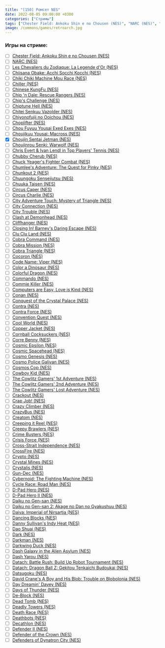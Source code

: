 ```yaml
---
title: "[150] Ромсет NES"
date: 2022-08-05 09:00:00 +0300
categories: ["Стримы"]
tags: ["Chester Field: Ankoku Shin e no Chousen (NES)", "NARC (NES)", "Les Chevaliers du Zodiaque: La Legende d'Or (NES)", "Chiisana Obake: Acchi Socchi Kocchi (NES)", "Chiki Chiki Machine Mou Race (NES)", "Chiller (NES)", "Chinese KungFu (NES)", "Chip 'n Dale: Rescue Rangers (NES)", "Chip's Challenge (NES)", "Chiptune Hell (NES)", "Chitei Senkuu Vazolder (NES)", "Chiyonofujii no Ooichou (NES)", "Choplifter (NES)", "Chou Fuyuu Yousai Exed Exes (NES)", "Choujikuu Yousai: Macross (NES)", "Choujin Sentai Jetman (NES)", "Choujinrou Senki: Warwolf (NES)", "Chris Evert & Ivan Lendl in Top Players' Tennis (NES)", "Chubby Cherub (NES)", "Chuck Yeager's Fighter Combat (NES)", "Chumlee's Adventure: The Quest for Pinky (NES)", "Chunkout 2 (NES)", "Chuungoku Senseijutsu (NES)", "Chuuka Taisen (NES)", "Circus Caper (NES)", "Circus Charlie (NES)", "City Adventure Touch: Mystery of Triangle (NES)", "City Connection (NES)", "City Trouble (NES)", "Clash at Demonhead (NES)", "Cliffhanger (NES)", "Closing In! Barney's Daring Escape (NES)", "Clu Clu Land (NES)", "Cobra Command (NES)", "Cobra Mission (NES)", "Cobra Triangle (NES)", "Cocoron (NES)", "Code Name: Viper (NES)", "Color a Dinosaur (NES)", "Colorful Dragon (NES)", "Commando (NES)", "Commie Killer (NES)", "Computers are Easy, Love is Kind (NES)", "Conan (NES)", "Conquest of the Crystal Palace (NES)", "Contra (NES)", "Contra Force (NES)", "Convention Quest (NES)", "Cool World (NES)", "Copper Jacket (NES)", "Cornball Cocksuckers (NES)", "Corre Benny (NES)", "Cosmic Epsilon (NES)", "Cosmic Spacehead (NES)", "Cosmo Genesis (NES)", "Cosmo Police Galivan (NES)", "Cosmos Cop (NES)", "Cowboy Kid (NES)", "The Cowlitz Gamers' 1st Adventure (NES)", "The Cowlitz Gamers' 2nd Adventure (NES)", "The Cowlitz Gamers' Lost Adventure (NES)", "Crackout (NES)", "Crap Job! (NES)", "Crazy Climber (NES)", "CrazyBus (NES)", "Creatom (NES)", "Creeping it Reel (NES)", "Creepy Brawlers (NES)", "Crime Busters (NES)", "Crisis Force (NES)", "Cross-Strait Independence (NES)", "CrossFire (NES)", "Crypto (NES)", "Crystal Mines (NES)", "Crystalis (NES)", "Gun-Dec (NES)", "Cybernoid: The Fighting Machine (NES)", "Cycle Race: Road Man (NES)", "D-Pad Hero (NES)", "D-Pad Hero II (NES)", "Daiku no Gen-san (NES)", "Daiku no Gen-san 2: Akage no Dan no Gyakushuu (NES)", "Daiva: Imperial of Nirsartia (NES)", "Dancing Blocks (NES)", "Danny Sullivan's Indy Heat (NES)", "Dao Shuai (NES)", "Dark (NES)", "Darkman (NES)", "Darkwing Duck (NES)", "Dash Galaxy in the Alien Asylum (NES)", "Dash Yarou (NES)", "Datach: Battle Rush: Build Up Robot Tournament (NES)", "Datach: Dragon Ball Z: Gekitou Tenkaichi Budoukai (NES)", "Datsugoku (NES)", "David Crane's A Boy and His Blob: Trouble on Blobolonia (NES)", "Day Dreamin' Davey (NES)", "Days of Thunder (NES)", "De-Block (NES)", "Dead Tomb (NES)", "Deadly Towers (NES)", "Death Race (NES)", "Deathbots (NES)", "Decathlon (NES)", "Defender II (NES)", "Defender of the Crown (NES)", "Defenders of Dynatron City (NES)", "Игра пройдена"]
image: /commons/games/retroarch.jpg
---
```


### Игры на стриме:
+ [ ] [Chester Field: Ankoku Shin e no Chousen (NES)](/tags/chester-field-ankoku-shin-e-no-chousen-nes)
+ [ ] [NARC (NES)](/tags/narc-nes)
+ [ ] [Les Chevaliers du Zodiaque: La Legende d'Or (NES)](/tags/les-chevaliers-du-zodiaque-la-legende-d-or-nes)
+ [ ] [Chiisana Obake: Acchi Socchi Kocchi (NES)](/tags/chiisana-obake-acchi-socchi-kocchi-nes)
+ [ ] [Chiki Chiki Machine Mou Race (NES)](/tags/chiki-chiki-machine-mou-race-nes)
+ [ ] [Chiller (NES)](/tags/chiller-nes)
+ [ ] [Chinese KungFu (NES)](/tags/chinese-kungfu-nes)
+ [ ] [Chip 'n Dale: Rescue Rangers (NES)](/tags/chip-n-dale-rescue-rangers-nes)
+ [ ] [Chip's Challenge (NES)](/tags/chip-s-challenge-nes)
+ [ ] [Chiptune Hell (NES)](/tags/chiptune-hell-nes)
+ [ ] [Chitei Senkuu Vazolder (NES)](/tags/chitei-senkuu-vazolder-nes)
+ [ ] [Chiyonofujii no Ooichou (NES)](/tags/chiyonofujii-no-ooichou-nes)
+ [ ] [Choplifter (NES)](/tags/choplifter-nes)
+ [ ] [Chou Fuyuu Yousai Exed Exes (NES)](/tags/chou-fuyuu-yousai-exed-exes-nes)
+ [ ] [Choujikuu Yousai: Macross (NES)](/tags/choujikuu-yousai-macross-nes)
+ [x] [Choujin Sentai Jetman (NES)](/tags/choujin-sentai-jetman-nes)
+ [ ] [Choujinrou Senki: Warwolf (NES)](/tags/choujinrou-senki-warwolf-nes)
+ [ ] [Chris Evert & Ivan Lendl in Top Players' Tennis (NES)](/tags/chris-evert-ivan-lendl-in-top-players-tennis-nes)
+ [ ] [Chubby Cherub (NES)](/tags/chubby-cherub-nes)
+ [ ] [Chuck Yeager's Fighter Combat (NES)](/tags/chuck-yeager-s-fighter-combat-nes)
+ [ ] [Chumlee's Adventure: The Quest for Pinky (NES)](/tags/chumlee-s-adventure-the-quest-for-pinky-nes)
+ [ ] [Chunkout 2 (NES)](/tags/chunkout-2-nes)
+ [ ] [Chuungoku Senseijutsu (NES)](/tags/chuungoku-senseijutsu-nes)
+ [ ] [Chuuka Taisen (NES)](/tags/chuuka-taisen-nes)
+ [ ] [Circus Caper (NES)](/tags/circus-caper-nes)
+ [ ] [Circus Charlie (NES)](/tags/circus-charlie-nes)
+ [ ] [City Adventure Touch: Mystery of Triangle (NES)](/tags/city-adventure-touch-mystery-of-triangle-nes)
+ [ ] [City Connection (NES)](/tags/city-connection-nes)
+ [ ] [City Trouble (NES)](/tags/city-trouble-nes)
+ [ ] [Clash at Demonhead (NES)](/tags/clash-at-demonhead-nes)
+ [ ] [Cliffhanger (NES)](/tags/cliffhanger-nes)
+ [ ] [Closing In! Barney's Daring Escape (NES)](/tags/closing-in-barney-s-daring-escape-nes)
+ [ ] [Clu Clu Land (NES)](/tags/clu-clu-land-nes)
+ [ ] [Cobra Command (NES)](/tags/cobra-command-nes)
+ [ ] [Cobra Mission (NES)](/tags/cobra-mission-nes)
+ [ ] [Cobra Triangle (NES)](/tags/cobra-triangle-nes)
+ [ ] [Cocoron (NES)](/tags/cocoron-nes)
+ [ ] [Code Name: Viper (NES)](/tags/code-name-viper-nes)
+ [ ] [Color a Dinosaur (NES)](/tags/color-a-dinosaur-nes)
+ [ ] [Colorful Dragon (NES)](/tags/colorful-dragon-nes)
+ [ ] [Commando (NES)](/tags/commando-nes)
+ [ ] [Commie Killer (NES)](/tags/commie-killer-nes)
+ [ ] [Computers are Easy, Love is Kind (NES)](/tags/computers-are-easy-love-is-kind-nes)
+ [ ] [Conan (NES)](/tags/conan-nes)
+ [ ] [Conquest of the Crystal Palace (NES)](/tags/conquest-of-the-crystal-palace-nes)
+ [ ] [Contra (NES)](/tags/contra-nes)
+ [ ] [Contra Force (NES)](/tags/contra-force-nes)
+ [ ] [Convention Quest (NES)](/tags/convention-quest-nes)
+ [ ] [Cool World (NES)](/tags/cool-world-nes)
+ [ ] [Copper Jacket (NES)](/tags/copper-jacket-nes)
+ [ ] [Cornball Cocksuckers (NES)](/tags/cornball-cocksuckers-nes)
+ [ ] [Corre Benny (NES)](/tags/corre-benny-nes)
+ [ ] [Cosmic Epsilon (NES)](/tags/cosmic-epsilon-nes)
+ [ ] [Cosmic Spacehead (NES)](/tags/cosmic-spacehead-nes)
+ [ ] [Cosmo Genesis (NES)](/tags/cosmo-genesis-nes)
+ [ ] [Cosmo Police Galivan (NES)](/tags/cosmo-police-galivan-nes)
+ [ ] [Cosmos Cop (NES)](/tags/cosmos-cop-nes)
+ [ ] [Cowboy Kid (NES)](/tags/cowboy-kid-nes)
+ [ ] [The Cowlitz Gamers' 1st Adventure (NES)](/tags/the-cowlitz-gamers-1st-adventure-nes)
+ [ ] [The Cowlitz Gamers' 2nd Adventure (NES)](/tags/the-cowlitz-gamers-2nd-adventure-nes)
+ [ ] [The Cowlitz Gamers' Lost Adventure (NES)](/tags/the-cowlitz-gamers-lost-adventure-nes)
+ [ ] [Crackout (NES)](/tags/crackout-nes)
+ [ ] [Crap Job! (NES)](/tags/crap-job-nes)
+ [ ] [Crazy Climber (NES)](/tags/crazy-climber-nes)
+ [ ] [CrazyBus (NES)](/tags/crazybus-nes)
+ [ ] [Creatom (NES)](/tags/creatom-nes)
+ [ ] [Creeping it Reel (NES)](/tags/creeping-it-reel-nes)
+ [ ] [Creepy Brawlers (NES)](/tags/creepy-brawlers-nes)
+ [ ] [Crime Busters (NES)](/tags/crime-busters-nes)
+ [ ] [Crisis Force (NES)](/tags/crisis-force-nes)
+ [ ] [Cross-Strait Independence (NES)](/tags/cross-strait-independence-nes)
+ [ ] [CrossFire (NES)](/tags/crossfire-nes)
+ [ ] [Crypto (NES)](/tags/crypto-nes)
+ [ ] [Crystal Mines (NES)](/tags/crystal-mines-nes)
+ [ ] [Crystalis (NES)](/tags/crystalis-nes)
+ [ ] [Gun-Dec (NES)](/tags/gun-dec-nes)
+ [ ] [Cybernoid: The Fighting Machine (NES)](/tags/cybernoid-the-fighting-machine-nes)
+ [ ] [Cycle Race: Road Man (NES)](/tags/cycle-race-road-man-nes)
+ [ ] [D-Pad Hero (NES)](/tags/d-pad-hero-nes)
+ [ ] [D-Pad Hero II (NES)](/tags/d-pad-hero-ii-nes)
+ [ ] [Daiku no Gen-san (NES)](/tags/daiku-no-gen-san-nes)
+ [ ] [Daiku no Gen-san 2: Akage no Dan no Gyakushuu (NES)](/tags/daiku-no-gen-san-2-akage-no-dan-no-gyakushuu-nes)
+ [ ] [Daiva: Imperial of Nirsartia (NES)](/tags/daiva-imperial-of-nirsartia-nes)
+ [ ] [Dancing Blocks (NES)](/tags/dancing-blocks-nes)
+ [ ] [Danny Sullivan's Indy Heat (NES)](/tags/danny-sullivan-s-indy-heat-nes)
+ [ ] [Dao Shuai (NES)](/tags/dao-shuai-nes)
+ [ ] [Dark (NES)](/tags/dark-nes)
+ [ ] [Darkman (NES)](/tags/darkman-nes)
+ [ ] [Darkwing Duck (NES)](/tags/darkwing-duck-nes)
+ [ ] [Dash Galaxy in the Alien Asylum (NES)](/tags/dash-galaxy-in-the-alien-asylum-nes)
+ [ ] [Dash Yarou (NES)](/tags/dash-yarou-nes)
+ [ ] [Datach: Battle Rush: Build Up Robot Tournament (NES)](/tags/datach-battle-rush-build-up-robot-tournament-nes)
+ [ ] [Datach: Dragon Ball Z: Gekitou Tenkaichi Budoukai (NES)](/tags/datach-dragon-ball-z-gekitou-tenkaichi-budoukai-nes)
+ [ ] [Datsugoku (NES)](/tags/datsugoku-nes)
+ [ ] [David Crane's A Boy and His Blob: Trouble on Blobolonia (NES)](/tags/david-crane-s-a-boy-and-his-blob-trouble-on-blobolonia-nes)
+ [ ] [Day Dreamin' Davey (NES)](/tags/day-dreamin-davey-nes)
+ [ ] [Days of Thunder (NES)](/tags/days-of-thunder-nes)
+ [ ] [De-Block (NES)](/tags/de-block-nes)
+ [ ] [Dead Tomb (NES)](/tags/dead-tomb-nes)
+ [ ] [Deadly Towers (NES)](/tags/deadly-towers-nes)
+ [ ] [Death Race (NES)](/tags/death-race-nes)
+ [ ] [Deathbots (NES)](/tags/deathbots-nes)
+ [ ] [Decathlon (NES)](/tags/decathlon-nes)
+ [ ] [Defender II (NES)](/tags/defender-ii-nes)
+ [ ] [Defender of the Crown (NES)](/tags/defender-of-the-crown-nes)
+ [ ] [Defenders of Dynatron City (NES)](/tags/defenders-of-dynatron-city-nes)
